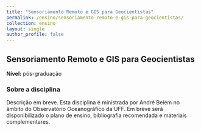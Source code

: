 ```yaml
---
title: "Sensoriamento Remoto e GIS para Geocientistas"
permalink: /ensino/sensoriamento-remoto-e-gis-para-geocientistas/
collection: ensino
layout: single
author_profile: false
---
```


## Sensoriamento Remoto e GIS para Geocientistas

**Nível:** pós-graduação  


### Sobre a disciplina

Descrição em breve. Esta disciplina é ministrada por André Belém no âmbito do Observatório Oceanográfico da UFF. Em breve será disponibilizado o plano de ensino, bibliografia recomendada e materiais complementares.
